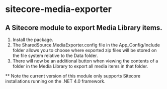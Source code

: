 sitecore-media-exporter
=======================

A Sitecore module to export Media Library items.
------------------------------------------------

1. Install the package.
2. The SharedSource.MediaExporter.config file in the App_Config/Include folder allows you to choose where exported zip files will be stored on the file system relative to the Data folder.
3. There will now be an additional button when viewing the contents of a folder in the Media Library to export all media items in that folder.

** Note the current version of this module only supports Sitecore installations running on the .NET 4.0 framework. 
